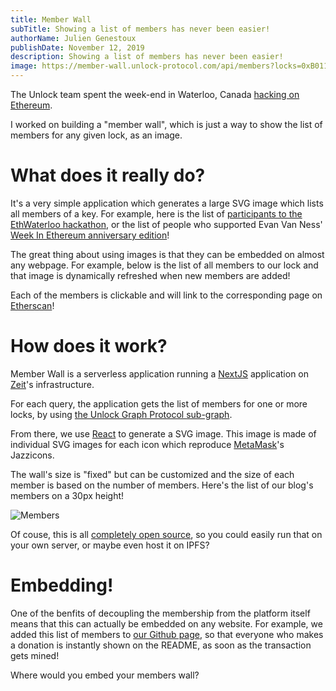 ```yaml
---
title: Member Wall
subTitle: Showing a list of members has never been easier!
authorName: Julien Genestoux
publishDate: November 12, 2019
description: Showing a list of members has never been easier!
image: https://member-wall.unlock-protocol.com/api/members?locks=0xB0114bbDCe17e0AF91b2Be32916a1e236cf6034F&maxWidth=1000
---
```


The Unlock team spent the week-end in Waterloo, Canada [hacking on Ethereum](https://unlock-protocol.com/blog/ethwaterloo-tickets/).

I worked on building a "member wall", which is just a way to show the list of members for any given lock, as an image.

# What does it really do?

It's a very simple application which generates a large SVG image which lists all members of a key. For example, here is the list of [participants to the EthWaterloo hackathon](https://member-wall.unlock-protocol.com/api/members?locks=0xb0ad425ca5792dd4c4af9177c636e5b0e6c317bf&maxHeight=300), or the list of people who supported Evan Van Ness' [Week In Ethereum anniversary edition](https://member-wall.unlock-protocol.com/api/members?locks=0x79C91241eFf1F119CDf743730f6e6fB2aF7Fb279&maxHeight=300)!

The great thing about using images is that they can be embedded on almost any webpage. For example, below is the list of all members to our lock and that image is dynamically refreshed when new members are added!

<object data="https://member-wall.unlock-protocol.com/api/members?locks=0xB0114bbDCe17e0AF91b2Be32916a1e236cf6034F&maxHeight=300" type="image/svg+xml"/>

Each of the members is clickable and will link to the corresponding page on [Etherscan](https://etherscan.io/)!

# How does it work?

Member Wall is a serverless application running a [NextJS](https://nextjs.org/) application on [Zeit](https://zeit.co/)'s infrastructure.

For each query, the application gets the list of members for one or more locks, by using [the Unlock Graph Protocol sub-graph](https://thegraph.com/explorer/subgraph/unlock-protocol/unlock).

From there, we use [React](https://reactjs.org/) to generate a SVG image. This image is made of individual SVG images for each icon which reproduce [MetaMask](https://metamask.io/)'s Jazzicons.

The wall's size is "fixed" but can be customized and the size of each member is based on the number of members. Here's the list of our blog's members on a 30px height!

![Members](https://member-wall.unlock-protocol.com/api/members?locks=0xB0114bbDCe17e0AF91b2Be32916a1e236cf6034F&maxHeight=30)

Of couse, this is all [completely open source](https://github.com/unlock-protocol/member-wall), so you could easily run that on your own server, or maybe even host it on IPFS?

# Embedding!

One of the benfits of decoupling the membership from the platform itself means that this can actually be embedded on any website. For example, we added this list of members to [our Github page](https://github.com/unlock-protocol/unlock/), so that everyone who makes a donation is instantly shown on the README, as soon as the transaction gets mined!

Where would you embed your members wall?

